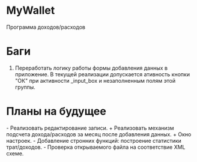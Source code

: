 MyWallet
========

Программа доходов/расходов

Баги
========
1. Переработать логику работы формы добавления данных в приложение. В текущей реализации допускается ативность кнопки "ОК" при активности \_input\_box и незаполненным полям этой группы.

Планы на будущее
========
\-  Реализовать редактирование записи.
\+  Реализовать механизм подсчета дохода/расходов за месяц после добавления данных.
\+  Окно настроек.
\- Добавление стронних функций: построение статистики трат/доходов.
\- Проверка открываемого файла на соответствие XML схеме.
